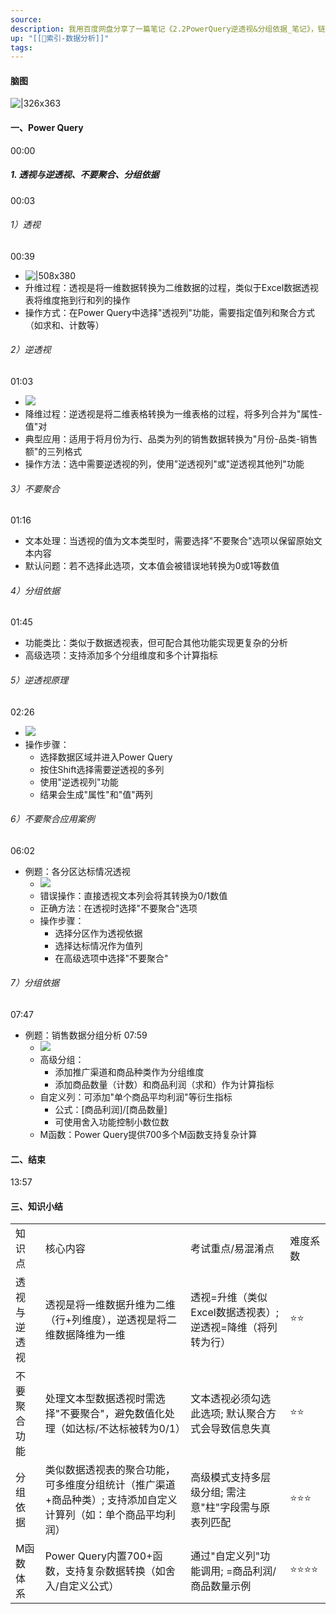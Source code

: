 ```yaml
---
source: 
description: 我用百度网盘分享了一篇笔记《2.2PowerQuery逆透视&分组依据_笔记》，链接：https://pan.baidu.com/fcb/s?share_uk=3580691446&share_id=37TiHA53EJv3uJYiYDPSTFUe17cNva2mckHu0H3jt4E百度网盘AI笔记，思维导图直出，字幕快速提取，视频笔记一键生成，快来试用吧~
up: "[[🔖索引-数据分析]]"
tags: 
---
```

#### 脑图
![|326x363](https://imgs-1302581161.cos.ap-guangzhou.myqcloud.com/ob/20250617040729538.webp)



#### 一、Power Query
00:00
##### 1. 透视与逆透视、不要聚合、分组依据
00:03
###### 1）透视
00:39
- ![|508x380](https://bdct01.baidupcs.com/file/p-7c18f8fa7c5413878564a7fc6d4cf4ee-40-2025042100-1?bkt=en-3de6f374fcad9f514a94920d227b7f50&fid=282335-250528-&time=1750104304&sign=FDTAXUVGEQlBHSKfWqij-GBWOGYTBgG0KqHy7wNbwoLTVMyJyK6xE-XL7GBVeEUgGYnw8qU%2BUzo36KrQk%3D&to=139&size=10&sta_dx=10&sta_cs=0&sta_ft=&sta_ct=7&sta_mt=7&fm2=MH%2CBaoding%2CAnywhere%2C%2C%E5%B9%BF%E4%B8%9C%2Cct&ctime=0&mtime=0&dt3=0&resv0=-1&resv1=0&resv2=rlim&resv3=5&resv4=10&vuk=0&iv=2&vl=0&htype=&randtype=&newver=1&newfm=1&secfm=1&flow_ver=3&pkey=en-7599aadb961d5b170452e921d84493f0953f8f833ee2f022d52b13e4859537a21011f8dbff3a04a149a6d269bf5a3f953b852caebc585bbb305a5e1275657320&expires=8h&r=666615810&vbdid=-&fin=p-7c18f8fa7c5413878564a7fc6d4cf4ee-40-2025042100-1&fn=p-7c18f8fa7c5413878564a7fc6d4cf4ee-40-2025042100-1&rtype=1&dp-logid=418384075181198826&dp-callid=0.1&hps=1&tsl=0&csl=0&fsl=-1&csign=dmayhhcqdS1jXSxjkf6DN1P7N8o%3D&so=0&ut=1&uter=-1&serv=-1&uc=872353635&ti=66239664855e8068fca2b103d063e44c57a293cf5061d785305a5e1275657320&hflag=30&from_type=&adg=n&reqlabel=250528_n_8028d1ac63445e135c23c1f1d727f4fa_0_c500f6e7a284206ac4254b8a3adf7bbe&chkv=5&bid=250528&by=themis)
- 升维过程：透视是将一维数据转换为二维数据的过程，类似于Excel数据透视表将维度拖到行和列的操作
- 操作方式：在Power Query中选择"透视列"功能，需要指定值列和聚合方式（如求和、计数等）
###### 2）逆透视
01:03
- ![](https://bdct01.baidupcs.com/file/p-7c18f8fa7c5413878564a7fc6d4cf4ee-40-2025042100-2?bkt=en-3de6f374fcad9f514a94920d227b7f50&fid=282335-250528-&time=1750104304&sign=FDTAXUVGEQlBHSKfWqij-GBWOGYTBgG0KqHy7wNbwoLTVMyJyK6xE-8X4NWC4ghEDqV97oR6uyyLZfB38%3D&to=139&size=10&sta_dx=10&sta_cs=0&sta_ft=&sta_ct=7&sta_mt=7&fm2=MH%2CBaoding%2CAnywhere%2C%2C%E5%B9%BF%E4%B8%9C%2Cct&ctime=0&mtime=0&dt3=0&resv0=-1&resv1=0&resv2=rlim&resv3=5&resv4=10&vuk=0&iv=2&vl=0&htype=&randtype=&newver=1&newfm=1&secfm=1&flow_ver=3&pkey=en-0d2df72f903e7f17e6ed1a1a7d89131ba8ddb4a91af5143fdfcca65694c6d419add3118ef83600fd3ba6f2700ece9388aa877e159cc65581305a5e1275657320&expires=8h&r=617483329&vbdid=-&fin=p-7c18f8fa7c5413878564a7fc6d4cf4ee-40-2025042100-2&fn=p-7c18f8fa7c5413878564a7fc6d4cf4ee-40-2025042100-2&rtype=1&dp-logid=418384075181198826&dp-callid=0.1&hps=1&tsl=0&csl=0&fsl=-1&csign=dmayhhcqdS1jXSxjkf6DN1P7N8o%3D&so=0&ut=1&uter=-1&serv=-1&uc=872353635&ti=eae2efe893f98aac2c72557199f0d9e557a293cf5061d785305a5e1275657320&hflag=30&from_type=&adg=n&reqlabel=250528_n_8028d1ac63445e135c23c1f1d727f4fa_0_c500f6e7a284206ac4254b8a3adf7bbe&chkv=5&bid=250528&by=themis)
- 降维过程：逆透视是将二维表格转换为一维表格的过程，将多列合并为"属性-值"对
- 典型应用：适用于将月份为行、品类为列的销售数据转换为"月份-品类-销售额"的三列格式
- 操作方法：选中需要逆透视的列，使用"逆透视列"或"逆透视其他列"功能
###### 3）不要聚合
01:16
- 文本处理：当透视的值为文本类型时，需要选择"不要聚合"选项以保留原始文本内容
- 默认问题：若不选择此选项，文本值会被错误地转换为0或1等数值
###### 4）分组依据
01:45
- 功能类比：类似于数据透视表，但可配合其他功能实现更复杂的分析
- 高级选项：支持添加多个分组维度和多个计算指标
###### 5）逆透视原理
02:26
- ![](https://bdct01.baidupcs.com/file/p-7c18f8fa7c5413878564a7fc6d4cf4ee-40-2025042100-3?bkt=en-3de6f374fcad9f514a94920d227b7f50&fid=282335-250528-&time=1750104304&sign=FDTAXUVGEQlBHSKfWqij-GBWOGYTBgG0KqHy7wNbwoLTVMyJyK6xE-NbKn%2BNX2DFBZgNN2cy1JbwzTiD4%3D&to=139&size=10&sta_dx=10&sta_cs=0&sta_ft=&sta_ct=7&sta_mt=7&fm2=MH%2CBaoding%2CAnywhere%2C%2C%E5%B9%BF%E4%B8%9C%2Cct&ctime=0&mtime=0&dt3=0&resv0=-1&resv1=0&resv2=rlim&resv3=5&resv4=10&vuk=0&iv=2&vl=0&htype=&randtype=&newver=1&newfm=1&secfm=1&flow_ver=3&pkey=en-088653b15834bc216b2ec2045ada1947c8ecd682b88c73d6c1df9359a5dc92f7b04b3d9f6037095fcda53587a646e37acbab28b8e4aad9ef305a5e1275657320&expires=8h&r=917513867&vbdid=-&fin=p-7c18f8fa7c5413878564a7fc6d4cf4ee-40-2025042100-3&fn=p-7c18f8fa7c5413878564a7fc6d4cf4ee-40-2025042100-3&rtype=1&dp-logid=418384075181198826&dp-callid=0.1&hps=1&tsl=0&csl=0&fsl=-1&csign=dmayhhcqdS1jXSxjkf6DN1P7N8o%3D&so=0&ut=1&uter=-1&serv=-1&uc=872353635&ti=66239664855e8068230408e99c62dfff57a293cf5061d785305a5e1275657320&hflag=30&from_type=&adg=n&reqlabel=250528_n_8028d1ac63445e135c23c1f1d727f4fa_0_c500f6e7a284206ac4254b8a3adf7bbe&chkv=5&bid=250528&by=themis)
- 操作步骤：
    - 选择数据区域并进入Power Query
    - 按住Shift选择需要逆透视的多列
    - 使用"逆透视列"功能
    - 结果会生成"属性"和"值"两列
###### 6）不要聚合应用案例
06:02
- 例题：各分区达标情况透视
    - ![](https://bdct01.baidupcs.com/file/p-7c18f8fa7c5413878564a7fc6d4cf4ee-40-2025042100-4?bkt=en-3de6f374fcad9f514a94920d227b7f50&fid=282335-250528-&time=1750104304&sign=FDTAXUVGEQlBHSKfWqij-GBWOGYTBgG0KqHy7wNbwoLTVMyJyK6xE-vNTVgL8YWW3LcywpaCxjxHJkQwM%3D&to=139&size=10&sta_dx=10&sta_cs=0&sta_ft=&sta_ct=7&sta_mt=7&fm2=MH%2CBaoding%2CAnywhere%2C%2C%E5%B9%BF%E4%B8%9C%2Cct&ctime=0&mtime=0&dt3=0&resv0=-1&resv1=0&resv2=rlim&resv3=5&resv4=10&vuk=0&iv=2&vl=0&htype=&randtype=&newver=1&newfm=1&secfm=1&flow_ver=3&pkey=en-7f6e940c1484bedd26b00783f196db88fa63981eb00477599d125ed0c9d2db98b80cbfcfd2cf60257edc7cc66c90acc765da0078351afb02305a5e1275657320&expires=8h&r=283902142&vbdid=-&fin=p-7c18f8fa7c5413878564a7fc6d4cf4ee-40-2025042100-4&fn=p-7c18f8fa7c5413878564a7fc6d4cf4ee-40-2025042100-4&rtype=1&dp-logid=418384075181198826&dp-callid=0.1&hps=1&tsl=0&csl=0&fsl=-1&csign=dmayhhcqdS1jXSxjkf6DN1P7N8o%3D&so=0&ut=1&uter=-1&serv=-1&uc=872353635&ti=24f48e7bb37b52f043cd9103cb23e45e107497c67850d113&hflag=30&from_type=&adg=n&reqlabel=250528_n_8028d1ac63445e135c23c1f1d727f4fa_0_c500f6e7a284206ac4254b8a3adf7bbe&chkv=5&bid=250528&by=themis)
    - 错误操作：直接透视文本列会将其转换为0/1数值
    - 正确方法：在透视时选择"不要聚合"选项
    - 操作步骤：
        - 选择分区作为透视依据
        - 选择达标情况作为值列
        - 在高级选项中选择"不要聚合"
###### 7）分组依据
07:47
- 例题：销售数据分组分析
    07:59
    - ![](https://yqct01.baidupcs.com/file/p-7c18f8fa7c5413878564a7fc6d4cf4ee-40-2025042100-5?bkt=en-3de6f374fcad9f514a94920d227b7f50&fid=282335-250528-&time=1750104304&sign=FDTAXUVGEQlBHSKfWqij-GBWOGYTBgG0KqHy7wNbwoLTVMyJyK6xE-%2Bq%2BIsxvyw0HNx1O0qvCfJJzaBBQ%3D&to=116&size=10&sta_dx=10&sta_cs=0&sta_ft=&sta_ct=7&sta_mt=7&fm2=MH%2CYangquan%2CAnywhere%2C%2C%E5%B9%BF%E4%B8%9C%2Cct&ctime=0&mtime=0&dt3=0&resv0=-1&resv1=0&resv2=rlim&resv3=5&resv4=10&vuk=0&iv=2&vl=0&htype=&randtype=&newver=1&newfm=1&secfm=1&flow_ver=3&pkey=en-04ba476a857c0fb85edc4ead2e846f8004f29bf0e465f33cf9c453c5d29e9ad4beac91033044d67f973cd95eb286ac3bc282cb100dc141d3305a5e1275657320&expires=8h&r=471531571&vbdid=-&fin=p-7c18f8fa7c5413878564a7fc6d4cf4ee-40-2025042100-5&fn=p-7c18f8fa7c5413878564a7fc6d4cf4ee-40-2025042100-5&rtype=1&dp-logid=418384075181198826&dp-callid=0.1&hps=1&tsl=0&csl=0&fsl=-1&csign=dmayhhcqdS1jXSxjkf6DN1P7N8o%3D&so=0&ut=1&uter=-1&serv=-1&uc=872353635&ti=66239664855e8068f193165a1eaeeb4357a293cf5061d785305a5e1275657320&hflag=30&from_type=&adg=n&reqlabel=250528_n_8028d1ac63445e135c23c1f1d727f4fa_0_c500f6e7a284206ac4254b8a3adf7bbe&chkv=5&bid=250528&by=themis)
    - 高级分组：
        - 添加推广渠道和商品种类作为分组维度
        - 添加商品数量（计数）和商品利润（求和）作为计算指标
    - 自定义列：可添加"单个商品平均利润"等衍生指标
        - 公式：[商品利润]/[商品数量]
        - 可使用舍入功能控制小数位数
    - M函数：Power Query提供700多个M函数支持复杂计算
#### 二、结束
13:57
#### 三、知识小结
|   |   |   |   |
|---|---|---|---|
|知识点|核心内容|考试重点/易混淆点|难度系数|
|透视与逆透视|透视是将一维数据升维为二维（行+列维度），逆透视是将二维数据降维为一维|透视=升维（类似Excel数据透视表）; 逆透视=降维（将列转为行）|⭐⭐|
|不要聚合功能|处理文本型数据透视时需选择"不要聚合"，避免数值化处理（如达标/不达标被转为0/1）|文本透视必须勾选此选项; 默认聚合方式会导致信息失真|⭐⭐|
|分组依据|类似数据透视表的聚合功能，可多维度分组统计（推广渠道+商品种类）; 支持添加自定义计算列（如：单个商品平均利润）|高级模式支持多层级分组; 需注意"柱"字段需与原表列匹配|⭐⭐⭐|
|M函数体系|Power Query内置700+函数，支持复杂数据转换（如舍入/自定义公式）|通过"自定义列"功能调用; =商品利润/商品数量示例|⭐⭐⭐⭐|